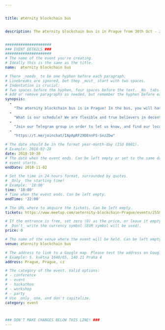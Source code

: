 ```yaml
---


title: æternity blockchain bus 


description: The æternity blockchain bus is in Prague from 30th Oct - 2 Nov!


#####################
### EVENT DETAILS ###
#####################
# The name of the event you're creating.
# Ideally this is the same as the title.
name:  æternity blockchain bus 

# There _needs_ to be one hyphen before each paragraph.
# Linebreaks are ignored, but they _must_ start with two spaces.
# Indentation is crucial:
# Two spaces before the hyphen, four spaces before the text. _No_ tabs allowed.
# Add or remove paragraphs as needed, but remember the hyphen before each entry.
synopsis:
  -
    "The æternity blockchain bus is in Prague! In the bus, you will have the opportunity to get to know more about the æternity blockchain, meet our dev team, have some breakfast, tour around Prague, join us for a drink, or simply work on your stuff during our co-working hours :)"
  -
    "What is our schedule? We are flexible and true believers in decentralisation: Please check the options and tell us what you want. PS. Today we will start at 9.00 AM."
  -
    "Join our Telegram group in order to let us know, and find our location in order to catch the bus!"
  -
    "https://t.me/joinchat/IApApRF29DEnnFS-SnzZbw"

# The date should be in the format year-month-day (ISO 8601).
# Example: 2018-02-28
date: 2018-10-30
# The date when the event ends. Can be left empty or set to the same day the
# event starts.
endDate: 2018-11-02

# Set the time in 24 hours format, surrounded by quotes.
# _Only_ the starting time!
# Example: '18:00'
time: '10:00'
# Time when the event ends. Can be left empty.
endTime: '22:00'

# The URL where to akquire the tickets. Can be left empty.
tickets: https://www.meetup.com/aeternity-blockchain-Prague/events/255859455/

# If the entrance is free, set zero (0) as the price, or leave it empty.
# _Don't_ write the currency symbol (EUR symbol will be used).
price: 0

# The name of the venue where the event will be held. Can be left empty.
venue: æternity blockchain bus

# The address to link to a Google map. Please test the address on Google Maps.
# Example: 5. května 1640/65, 140 21 Praha 4
address: Prague, Prague, cz

# The category of the event. Valid options:
# - conference
# - event
# - hackathon
# - workshop
# - party
# Use _only_ one, and don't capitalize.
category: event



### DON'T MAKE CHANGES BELOW THIS LINE! ###
---
```

<!-- ### DON'T MAKE CHANGES BELOW THIS LINE! ### -->

<Event-Content/>
